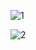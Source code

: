 ![1](https://github.com/user-attachments/assets/f76ee994-9a0a-4ac9-9c72-c78122226ae5)

![2](https://github.com/user-attachments/assets/adeb150b-bfcc-49f6-ac35-47270987b148)
